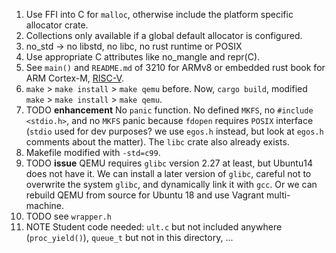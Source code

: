 1. Use FFI into C for `malloc`, otherwise include the platform specific allocator crate.
2. Collections only available if a global default allocator is configured.
3. no_std -> no libstd, no libc, no rust runtime or POSIX 
4. Use appropriate C attributes like no_mangle and repr(C).
5. See `main()` and `README.md` of 3210 for ARMv8 or embedded rust book for ARM Cortex-M, [RISC-V](https://github.com/rust-embedded/riscv).
6. `make` > `make install` > `make qemu` before. Now, `cargo build`, modified `make` > `make install` > `make qemu`.
7. TODO **enhancement** No `panic` function. No defined `MKFS`, no `#include <stdio.h>`, and no `MKFS` panic because `fdopen` requires `POSIX` interface (`stdio` used for dev purposes? we use `egos.h` instead, but look at `egos.h` comments about the matter). The `libc` crate also already exists.
8. Makefile modified with `-std=c99`. 
9. TODO **issue** QEMU requires `glibc` version 2.27 at least, but Ubuntu14 does not have it. We can install a later version of `glibc`, careful not to overwrite the system `glibc`, and dynamically link it with `gcc`. Or we can rebuild QEMU from source for Ubuntu 18 and use Vagrant multi-machine.
10. TODO see `wrapper.h` 
11. NOTE Student code needed: `ult.c` but not included anywhere (`proc_yield()`), `queue_t` but not in this directory, ...